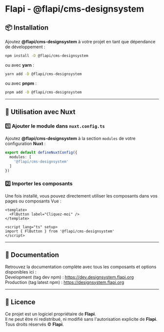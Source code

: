 # Flapi - @flapi/cms-designsystem

## 📦 Installation

Ajoutez **@flapi/cms-designsystem** à votre projet en tant que dépendance de développement :

```bash
npm install -D @flapi/cms-designsystem
```

ou avec **yarn** :

```bash
yarn add -D @flapi/cms-designsystem
```

ou avec **pnpm** :

```bash
pnpm add -D @flapi/cms-designsystem
```

---

## 🚀 Utilisation avec Nuxt

### 1️⃣ Ajouter le module dans `nuxt.config.ts`

Ajoutez **@flapi/cms-designsystem** à la section `modules` de votre configuration **Nuxt** :

```ts
export default defineNuxtConfig({
  modules: [
    '@flapi/cms-designsystem'
  ]
})
```

### 2️⃣ Importer les composants

Une fois installé, vous pouvez directement utiliser les composants dans vos pages ou composants Vue :

```vue
<template>
  <FlButton label="Cliquez-moi" />
</template>

<script lang="ts" setup>
import { FlButton } from '@flapi/cms-designsystem'
</script>
```

---

## 📖 Documentation

Retrouvez la documentation complète avec tous les composants et options disponibles ici : <br />
Development (tag dev npm) : https://dev.designsystem.flapi.org <br />
Production (tag latest npm) : https://designsystem.flapi.org

---

## 📜 Licence

Ce projet est un logiciel propriétaire de **Flapi**.  
Il ne peut être ni redistribué, ni modifié sans l'autorisation explicite de **Flapi**.  
Tous droits réservés © **Flapi**.
